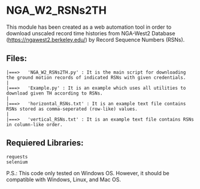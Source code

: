 # NGA_W2_RSNs2TH
This module has been created as a web automation tool in order to download unscaled record time histories from NGA-West2 Database (https://ngawest2.berkeley.edu/) by Record Sequence Numbers (RSNs).

Files:
----------------------
	
	|===>	'NGA_W2_RSNs2TH.py' : It is the main script for downloading the ground motion records of indicated RSNs with given credentials.
	|
	|===>	'Example.py' : It is an example which uses all utilities to download given TH according to RSNs.
	|
	|===>	'horizontal_RSNs.txt' : It is an example text file contains RSNs stored as comma-seperated (row-like) values.
	|
	|===>	'vertical_RSNs.txt' : It is an example text file contains RSNs in column-like order.

Requiered Libraries:
--------------------
	requests
	selenium
	
P.S.: This code only tested on Windows OS. However, it should be compatible with Windows, Linux, and Mac OS.

